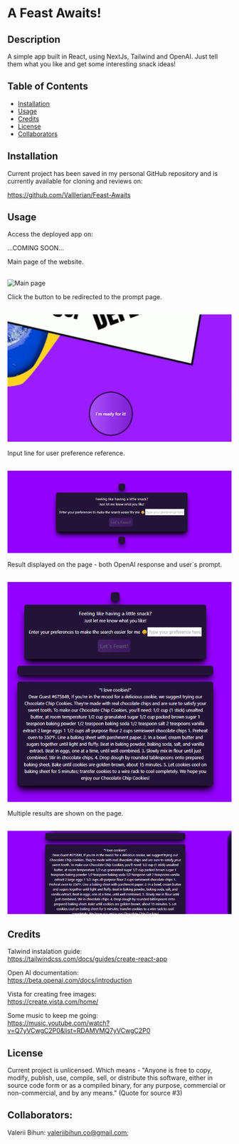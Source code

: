 # A Feast Awaits! 

## Description

A simple app built in React, using NextJs, Tailwind and OpenAI.
Just tell them what you like and get some interesting snack ideas! 

## Table of Contents
- [Installation](#installation)
- [Usage](#usage)
- [Credits](#credits)
- [License](#license)
- [Collaborators](#Collaborators)


## Installation
Current project has been saved in my personal GitHub repository and is currently available for cloning and reviews on:

https://github.com/Valllerian/Feast-Awaits

## Usage

Access the deployed app on: 

...COMING SOON...



Main page of the website.

<br>
<img alt="Main page" src="./assets/main.jpg" />
<br>

Click the button to be redirected to the prompt page.

<br>
<img alt="Button to start the process" src="./assets/main-button.gif" />
<br>


Input line for user preference reference.

<br>
<img alt="Main page" src="./assets/input-line.gif" />
<br>

Result displayed on the page - both OpenAI response and user`s prompt.

<br>
<img alt="Main page" src="./assets/results.jpg" />
<br>

Multiple results are shown on the page.

<br>
<img alt="Main page" src="./assets/multiple-results.gif" />
<br>




## Credits

Talwind instalation guide: 
<br>
https://tailwindcss.com/docs/guides/create-react-app

Open AI documentation:
<br>
https://beta.openai.com/docs/introduction

Vista for creating free images:
<br>
https://create.vista.com/home/

Some music to keep me going:
<br>
https://music.youtube.com/watch?v=Q7yVCwgC2P0&list=RDAMVMQ7yVCwgC2P0

## License
Current project is unlicensed. Which means - "Anyone is free to copy, modify, publish, use, compile, sell, or
distribute this software, either in source code form or as a compiled
binary, for any purpose, commercial or non-commercial, and by any
means." (Quote for source #3)

## Collaborators:

Valerii Bihun: valeriibihun.co@gmail.com;
